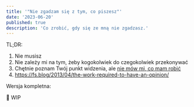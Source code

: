 ```yaml
---
title: '"Nie zgadzam się z tym, co piszesz"'
date: '2023-06-20'
published: true
description: 'Co zrobić, gdy się ze mną nie zgadzasz.'
---
```


TL;DR:

1. Nie musisz
1. Nie zależy mi na tym, żeby kogokolwiek do czegokolwiek przekonywać
1. Chętnie poznam Twój punkt widzenia, ale [nie mów mi, co mam robić](dokumentuj-zamiast-tworzyc)
1. https://fs.blog/2013/04/the-work-required-to-have-an-opinion/

Wersja kompletna:

🚧 WIP
